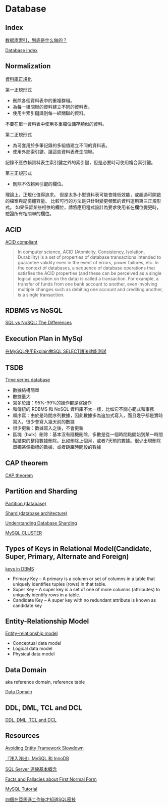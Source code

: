 # Database

## Index

[数据库索引，到底是什么做的？](https://mp.weixin.qq.com/s?__biz=MjM5ODYxMDA5OQ%3D%3D&mid=2651961486&idx=1&sn=b319a87f87797d5d662ab4715666657f)

[Database index](https://en.wikipedia.org/wiki/Database_index)

## Normalization

[資料庫正規化](https://support.microsoft.com/zh-tw/help/283878/description-of-the-database-normalization-basics)

第一正規形式

- 刪除各個資料表中的重複群組。
- 為每一組關聯的資料建立不同的資料表。
- 使用主索引鍵識別每一組關聯的資料。

不要在單一資料表中使用多重欄位儲存類似的資料。

第二正規形式

- 為可套用於多筆記錄的多組值建立不同的資料表。
- 使用外部索引鍵，讓這些資料表產生關聯。

記錄不應依賴資料表主索引鍵之外的索引鍵，但是必要時可使用複合索引鍵。

第三正規形式

- 刪除不依賴索引鍵的欄位。

理論上，正規化值得追求。 但是太多小型資料表可能會降低效能，或超過可開啟的檔案與記憶體容量。
比較可行的方法是只針對變更頻繁的資料運用第三正規形式。 如果保留某些相依的欄位，請將應用程式設計為要求使用者在欄位變更時，驗證所有相關聯的欄位。

## ACID

[ACID compliant](https://zh.wikipedia.org/wiki/ACID)

>In computer science, ACID (Atomicity, Consistency, Isolation, Durability) is a set of properties of database transactions intended to guarantee validity even in the event of errors, power failures, etc. In the context of databases, a sequence of database operations that satisfies the ACID properties (and these can be perceived as a single logical operation on the data) is called a transaction. For example, a transfer of funds from one bank account to another, even involving multiple changes such as debiting one account and crediting another, is a single transaction.

## RDBMS vs NoSQL

[SQL vs NoSQL: The Differences](https://www.kshuang.xyz/doku.php/database:sql_vs_nosql)

## Execution Plan in MySql

[在MySQL使用Explain做SQL SELECT語法效能測試](http://blog.kejyun.com/2012/12/Using-EXPLAIN-SQL-To-Analysis-Efficient-On-MySQL.html)

## TSDB

[Time series database](https://en.wikipedia.org/wiki/Time_series_database)

- 數據結構簡單
- 數據量大
- 寫多於讀：95%-99%的操作都是寫操作
- 和傳統的 RDBMS 和 NoSQL 資料庫不太一樣，比如它不關心範式和事務
- 順序寫：由於是時間序列數據，因此數據多為追加式寫入，而且幾乎都是實時寫入，很少會寫入幾天前的數據
- 很少更新：數據寫入之後，不會更新
- 區塊（bulk）刪除：基本沒有隨機刪除，多數是從一個時間點開始到某一時間點結束的整段數據刪除。比如刪除上個月，或者7天前的數據。很少出現刪除單獨某個指標的數據，或者跳躍時間段的數據

## CAP theorem

[CAP theorem](https://zh.wikipedia.org/wiki/CAP%E5%AE%9A%E7%90%86)

## Partition and Sharding

[Partition (database)](https://en.wikipedia.org/wiki/Partition_(database))

[Shard (database architecture)](https://en.wikipedia.org/wiki/Shard_(database_architecture))

[Understanding Database Sharding](https://www.digitalocean.com/community/tutorials/understanding-database-sharding)

[MySQL CLUSTER](https://www.mysql.com/products/cluster/mysql-cluster-datasheet.pdf)

## Types of Keys in Relational Model(Candidate, Super, Primary, Alternate and Foreign)

[keys in DBMS](https://beginnersbook.com/2015/04/keys-in-dbms/)

- Primary Key – A primary is a column or set of columns in a table that uniquely identifies tuples (rows) in that table.
- Super Key – A super key is a set of one of more columns (attributes) to uniquely identify rows in a table.
- Candidate Key – A super key with no redundant attribute is known as candidate key

## Entity-Relationship Model

[Entity–relationship model](https://en.wikipedia.org/wiki/Entity%E2%80%93relationship_model)

- Conceptual data model
- Logical data model
- Physical data model

## Data Domain

aka reference domain, reference table

[Data Domain](https://en.wikipedia.org/wiki/Data_domain)

## DDL, DML, TCL and DCL

[DDL, DML, TCL and DCL](https://www.geeksforgeeks.org/sql-ddl-dml-tcl-dcl/)

## Resources

[Avoiding Entity Framework Slowdown](https://visualstudiomagazine.com/blogs/tool-tracker/2018/02/avoiding-ef-slowdown.aspx)

[『浅入浅出』MySQL 和 InnoDB](https://draveness.me/mysql-innodb)

[SQL Server 連線基本概念](http://timonshuang-volley.blogspot.com/2010/01/sql-server.html)

[Facts and Fallacies about First Normal Form](https://www.red-gate.com/simple-talk/sql/learn-sql-server/facts-and-fallacies-about-first-normal-form/)

[MySQL Tutorial](https://www.mysqltutorial.org/)

[四個在亞馬遜工作後才知道SQL密技](https://medium.com/@henryfeng/%E5%9B%9B%E5%80%8B%E5%9C%A8%E4%BA%9E%E9%A6%AC%E9%81%9C%E5%B7%A5%E4%BD%9C%E5%BE%8C%E6%89%8D%E7%9F%A5%E9%81%93sql%E5%AF%86%E6%8A%80-e79c9c5912f5)
